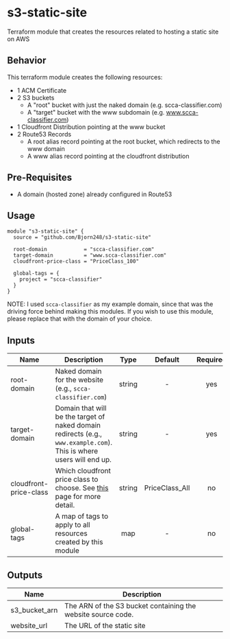 # s3-static-site
Terraform module that creates the resources related to hosting a static site on AWS

## Behavior
This terraform module creates the following resources:

* 1 ACM Certificate
* 2 S3 buckets
  * A "root" bucket with just the naked domain (e.g. scca-classifier.com)
  * A "target" bucket with the www subdomain (e.g. www.scca-classifier.com)
* 1 Cloudfront Distribution pointing at the www bucket
* 2 Route53 Records
  * A root alias record pointing at the root bucket, which redirects to the www domain
  * A www alias record pointing at the cloudfront distribution

## Pre-Requisites
* A domain (hosted zone) already configured in Route53

## Usage

```
module "s3-static-site" {
  source = "github.com/Bjorn248/s3-static-site"

  root-domain            = "scca-classifier.com"
  target-domain          = "www.scca-classifier.com"
  cloudfront-price-class = "PriceClass_100"

  global-tags = {
    project = "scca-classifier"
  }
}
```

NOTE: I used `scca-classifier` as my example domain, since that was the driving
force behind making this modules. If you wish to use this module, please replace that
with the domain of your choice.

## Inputs

| Name                   | Description                                                                                                          | Type   | Default        | Required   |
| ------                 | -------------                                                                                                        | :----: | :-------:      | :--------: |
| root-domain            | Naked domain for the website (e.g., `scca-classifier.com`)                                                           | string | -              | yes        |
| target-domain          | Domain that will be the target of naked domain redirects (e.g., `www.example.com`). This is where users will end up. | string | -              | yes        |
| cloudfront-price-class | Which cloudfront price class to choose. See [this](https://aws.amazon.com/cloudfront/pricing/) page for more detail. | string | PriceClass_All | no         |
| global-tags            | A map of tags to apply to all resources created by this module                                                       | map    | -              | no         |

## Outputs

| Name          | Description                                                  |
| ------        | -------------                                                |
| s3_bucket_arn | The ARN of the S3 bucket containing the website source code. |
| website_url   | The URL of the static site                                   |
